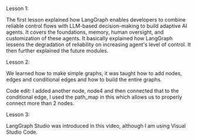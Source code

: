 Lesson 1:

The first lesson explained how LangGraph enables developers to combine reliable control flows with LLM-based decision-making to build adaptive AI agents. 
It covers the foundations, memory, human oversight, and customization of these agents. It basically explained how LangGraph lessens the degradation of reliability on increasing agent's level of control. It then further explained the future modules.

Lesson 2: 

We learned how to make simple graphs, it was taught how to add nodes, edges and conditional edges and how to build the entire graphs.

 Code edit: I added another node, node4 and then connected that to the conditional edge, I used the path_map in this which allows us to properly connect more than 2 nodes.

 Lesson 3:

 LangGraph Studio was introduced in this video, although I am using Visual Studio Code.